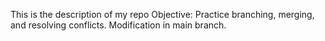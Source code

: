 This is the description of my repo
Objective: Practice branching, merging, and resolving conflicts.
Modification in main branch.